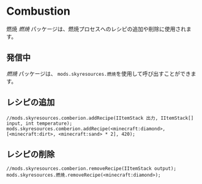 # Combustion

燃焼 *燃焼* パッケージは、燃焼プロセスへのレシピの追加や削除に使用されます。

## 発信中

*燃焼* パッケージは、 `mods.skyresources.燃焼`を使用して呼び出すことができます。

## レシピの追加

```zenscript
//mods.skyresources.comberion.addRecipe(IItemStack 出力, IItemStack[] input, int temperature);
mods.skyresources.comberion.addRecipe(<minecraft:diamond>, [<minecraft:dirt>, <minecraft:sand> * 2], 420);
```

## レシピの削除

```zenscript
//mods.skyresources.comberion.removeRecipe(IItemStack output);
mods.skyresources.燃焼.removeRecipe(<minecraft:diamond>);
```